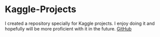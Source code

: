 # Kaggle-Projects
I created a repository specially for Kaggle projects. I enjoy doing it and hopefully will be more proficient with it in the future.
[GitHub](http://github.com)

